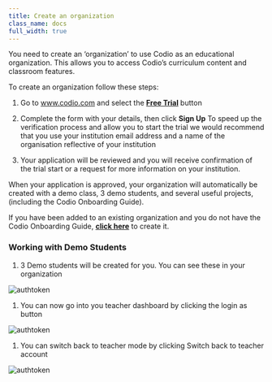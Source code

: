 ```yaml
---
title: Create an organization
class_name: docs
full_width: true
---
```


You need to create an ‘organization’ to use Codio as an educational organization. This allows you to access Codio’s curriculum content and classroom features.

To create an organization follow these steps:

1. Go to www.codio.com and select the **[Free Trial](https://codio.com/start-edu-trial)** button

1. Complete the form with your details, then click **Sign Up**
  To speed up the verification process and allow you to start the trial we would recommend that you use your institution email address and a name of the organisation reflective of your institution

1. Your application will be reviewed and you will receive confirmation of the trial start or a request for more information on your institution.  

When your application is approved, your organization will automatically be created with a demo class, 3 demo students, and several useful projects, (including the Codio Onboarding Guide).

If you have been added to an existing organization and you do not have the Codio Onboarding Guide,  <b><a href="https://codio.com/home/starter-packs/486ffcd2-c573-4fee-bfaf-dae54db9e4fb/" target="_blank">click here</a></b> to create it.

### Working with Demo Students

1.  3 Demo students will be created for you.  You can see these in your organization

<img alt="authtoken" src="/img/docs/class_administration/createanorganization/org_teams.png" class="simple"/>

1.  You can now go into you teacher dashboard by clicking the login as button

<img alt="authtoken" src="/img/docs/class_administration/createanorganization/studentlogin.png" class="simple"/>

1.  You can switch back to teacher mode by clicking Switch back to teacher account

<img alt="authtoken" src="/img/docs/class_administration/createanorganization/test-student-view.png" class="simple"/>